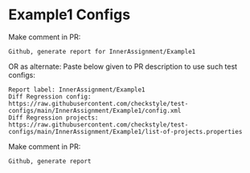 # Example1 Configs
Make comment in PR:
```
Github, generate report for InnerAssignment/Example1
```
OR as alternate:
Paste below given to PR description to use such test configs:
```
Report label: InnerAssignment/Example1
Diff Regression config: https://raw.githubusercontent.com/checkstyle/test-configs/main/InnerAssignment/Example1/config.xml
Diff Regression projects: https://raw.githubusercontent.com/checkstyle/test-configs/main/InnerAssignment/Example1/list-of-projects.properties
```
Make comment in PR:
```
Github, generate report
```
